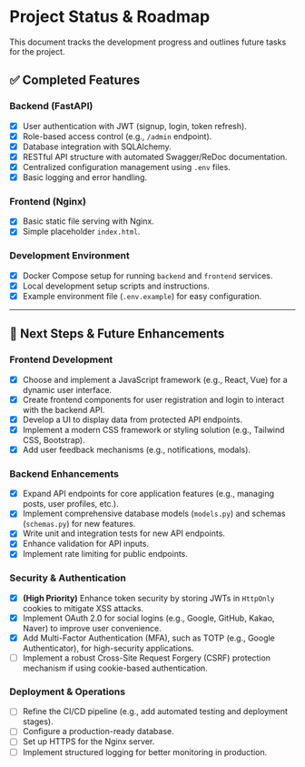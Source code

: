 # Project Status & Roadmap

This document tracks the development progress and outlines future tasks for the project.

## ✅ Completed Features

### Backend (FastAPI)
- [x] User authentication with JWT (signup, login, token refresh).
- [x] Role-based access control (e.g., `/admin` endpoint).
- [x] Database integration with SQLAlchemy.
- [x] RESTful API structure with automated Swagger/ReDoc documentation.
- [x] Centralized configuration management using `.env` files.
- [x] Basic logging and error handling.

### Frontend (Nginx)
- [x] Basic static file serving with Nginx.
- [x] Simple placeholder `index.html`.

### Development Environment
- [x] Docker Compose setup for running `backend` and `frontend` services.
- [x] Local development setup scripts and instructions.
- [x] Example environment file (`.env.example`) for easy configuration.

---

## 🚀 Next Steps & Future Enhancements

### Frontend Development
- [x] Choose and implement a JavaScript framework (e.g., React, Vue) for a dynamic user interface.
- [x] Create frontend components for user registration and login to interact with the backend API.
- [x] Develop a UI to display data from protected API endpoints.
- [x] Implement a modern CSS framework or styling solution (e.g., Tailwind CSS, Bootstrap).
- [x] Add user feedback mechanisms (e.g., notifications, modals).

### Backend Enhancements
- [x] Expand API endpoints for core application features (e.g., managing posts, user profiles, etc.).
- [x] Implement comprehensive database models (`models.py`) and schemas (`schemas.py`) for new features.
- [x] Write unit and integration tests for new API endpoints.
- [x] Enhance validation for API inputs.
- [x] Implement rate limiting for public endpoints.

### Security & Authentication
- [x] **(High Priority)** Enhance token security by storing JWTs in `HttpOnly` cookies to mitigate XSS attacks.
- [x] Implement OAuth 2.0 for social logins (e.g., Google, GitHub, Kakao, Naver) to improve user convenience.
- [x] Add Multi-Factor Authentication (MFA), such as TOTP (e.g., Google Authenticator), for high-security applications.
- [ ] Implement a robust Cross-Site Request Forgery (CSRF) protection mechanism if using cookie-based authentication.

### Deployment & Operations
- [ ] Refine the CI/CD pipeline (e.g., add automated testing and deployment stages).
- [ ] Configure a production-ready database.
- [ ] Set up HTTPS for the Nginx server.
- [ ] Implement structured logging for better monitoring in production.